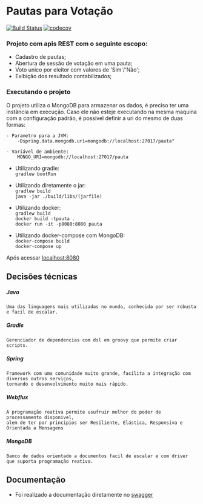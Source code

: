 # Pautas para Votação
[![Build Status](https://travis-ci.org/alex-carvalho/pauta-votacao.svg?branch=master)](https://travis-ci.org/alex-carvalho/pauta-votacao)
[![codecov](https://codecov.io/gh/alex-carvalho/pauta-votacao/branch/master/graph/badge.svg)](https://codecov.io/gh/alex-carvalho/pauta-votacao)

### Projeto com apis REST com o seguinte escopo:
- Cadastro de pautas;
- Abertura de sessão de votação em uma pauta;
- Voto unico por eleitor com valores de 'Sim'/'Não';
- Exibição dos resultado contabilizados;

### Executando o projeto
O projeto utiliza o MongoDB para armazenar os dados, é preciso ter uma instância em execução.
Caso ele não esteje executando na mesma maquina com a configuração padrão, 
é possivel definir a uri do mesmo de duas formas:

    - Parametro para a JVM:  
        -Dspring.data.mongodb.uri=mongodb://localhost:27017/pauta"
    
    - Variável de ambiente:  
        MONGO_URI=mongodb://localhost:27017/pauta

- Utilizando gradle:  
  ```gradlew bootRun```

- Utilizando diretamente o jar:  
  ```gradlew build```  
  ```java -jar ./build/libs/(jarfile)```
  
- Utilizando docker:  
  ```gradlew build```   
  ```docker build -tpauta .```   
  ```docker run -it -p8080:8080 pauta``` 

- Utilizando docker-compose com MongoDB:  
  ```docker-compose build```    
  ```docker-compose up```        


Após acessar [localhost:8080](http://localhost:8080/)

## Decisões técnicas

##### Java
    Uma das linguagens mais utilizadas no mundo, conhecida por ser robusta e facil de escalar.
##### Gradle
    Gerenciador de dependencias com dsl em groovy que permite criar scripts. 
##### Spring 
    Framework com uma comunidade muito grande, facilita a integração com diversos outros serviços,
    tornando o desenvolvimento muito mais rápido.
##### Webflux
    A programação reativa permite usufruir melhor do poder de processamento disponivel, 
    alem de ter por principios ser Resiliente, Elástica, Responsiva e Orientada a Mensagens
##### MongoDB
    Banco de dados orientado a documentos facil de escalar e com driver que suporta programação reativa.
    
## Documentação 

- Foi realizado a documentação diretamente no [swagger](http://localhost:8080/swagger-ui.html#/)